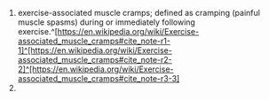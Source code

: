 1. exercise-associated muscle cramps; defined as cramping (painful muscle spasms) during or immediately following exercise.^[https://en.wikipedia.org/wiki/Exercise-associated_muscle_cramps#cite_note-r1-1]^[https://en.wikipedia.org/wiki/Exercise-associated_muscle_cramps#cite_note-r2-2]^[https://en.wikipedia.org/wiki/Exercise-associated_muscle_cramps#cite_note-r3-3]
2. 
